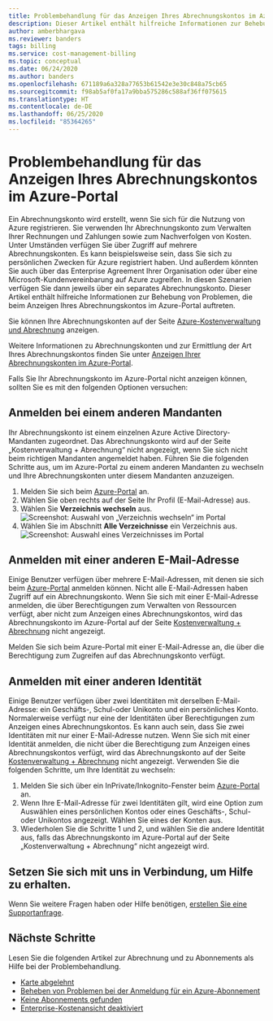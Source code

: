 ```yaml
---
title: Problembehandlung für das Anzeigen Ihres Abrechnungskontos im Azure-Portal
description: Dieser Artikel enthält hilfreiche Informationen zur Behebung von Problemen, die beim Anzeigen Ihres Abrechnungskontos im Azure-Portal auftreten.
author: amberbhargava
ms.reviewer: banders
tags: billing
ms.service: cost-management-billing
ms.topic: conceptual
ms.date: 06/24/2020
ms.author: banders
ms.openlocfilehash: 671189a6a328a77653b61542e3e30c848a75cb65
ms.sourcegitcommit: f98ab5af0fa17a9bba575286c588af36ff075615
ms.translationtype: HT
ms.contentlocale: de-DE
ms.lasthandoff: 06/25/2020
ms.locfileid: "85364265"
---
```

# <a name="troubleshoot-viewing-your-billing-account-in-the-azure-portal"></a>Problembehandlung für das Anzeigen Ihres Abrechnungskontos im Azure-Portal

Ein Abrechnungskonto wird erstellt, wenn Sie sich für die Nutzung von Azure registrieren. Sie verwenden Ihr Abrechnungskonto zum Verwalten Ihrer Rechnungen und Zahlungen sowie zum Nachverfolgen von Kosten. Unter Umständen verfügen Sie über Zugriff auf mehrere Abrechnungskonten. Es kann beispielsweise sein, dass Sie sich zu persönlichen Zwecken für Azure registriert haben. Und außerdem könnten Sie auch über das Enterprise Agreement Ihrer Organisation oder über eine Microsoft-Kundenvereinbarung auf Azure zugreifen. In diesen Szenarien verfügen Sie dann jeweils über ein separates Abrechnungskonto. Dieser Artikel enthält hilfreiche Informationen zur Behebung von Problemen, die beim Anzeigen Ihres Abrechnungskontos im Azure-Portal auftreten.

Sie können Ihre Abrechnungskonten auf der Seite [Azure-Kostenverwaltung und Abrechnung](https://portal.azure.com/#blade/Microsoft_Azure_GTM/ModernBillingMenuBlade) anzeigen.

Weitere Informationen zu Abrechnungskonten und zur Ermittlung der Art Ihres Abrechnungskontos finden Sie unter [Anzeigen Ihrer Abrechnungskonten im Azure-Portal](view-all-accounts.md).

Falls Sie Ihr Abrechnungskonto im Azure-Portal nicht anzeigen können, sollten Sie es mit den folgenden Optionen versuchen:

## <a name="sign-in-to-a-different-tenant"></a>Anmelden bei einem anderen Mandanten

Ihr Abrechnungskonto ist einem einzelnen Azure Active Directory-Mandanten zugeordnet. Das Abrechnungskonto wird auf der Seite „Kostenverwaltung + Abrechnung“ nicht angezeigt, wenn Sie sich nicht beim richtigen Mandanten angemeldet haben. Führen Sie die folgenden Schritte aus, um im Azure-Portal zu einem anderen Mandanten zu wechseln und Ihre Abrechnungskonten unter diesem Mandanten anzuzeigen.

1. Melden Sie sich beim [Azure-Portal](https://portal.azure.com) an.
1. Wählen Sie oben rechts auf der Seite Ihr Profil (E-Mail-Adresse) aus.
1. Wählen Sie **Verzeichnis wechseln** aus.  
    ![Screenshot: Auswahl von „Verzeichnis wechseln“ im Portal](./media/troubleshoot-account-not-found/select-switch-directory.png)
1. Wählen Sie im Abschnitt **Alle Verzeichnisse** ein Verzeichnis aus.  
    ![Screenshot: Auswahl eines Verzeichnisses im Portal](./media/troubleshoot-account-not-found/select-directory.png)

## <a name="sign-in-with-a-different-email-address"></a>Anmelden mit einer anderen E-Mail-Adresse

Einige Benutzer verfügen über mehrere E-Mail-Adressen, mit denen sie sich beim [Azure-Portal](https://portal.azure.com) anmelden können. Nicht alle E-Mail-Adressen haben Zugriff auf ein Abrechnungskonto. Wenn Sie sich mit einer E-Mail-Adresse anmelden, die über Berechtigungen zum Verwalten von Ressourcen verfügt, aber nicht zum Anzeigen eines Abrechnungskontos, wird das Abrechnungskonto im Azure-Portal auf der Seite [Kostenverwaltung + Abrechnung](https://portal.azure.com/#blade/Microsoft_Azure_GTM/ModernBillingMenuBlade) nicht angezeigt.

Melden Sie sich beim Azure-Portal mit einer E-Mail-Adresse an, die über die Berechtigung zum Zugreifen auf das Abrechnungskonto verfügt.

## <a name="sign-in-with-a-different-identity"></a>Anmelden mit einer anderen Identität

Einige Benutzer verfügen über zwei Identitäten mit derselben E-Mail-Adresse: ein Geschäfts-, Schul-oder Unikonto und ein persönliches Konto. Normalerweise verfügt nur eine der Identitäten über Berechtigungen zum Anzeigen eines Abrechnungskontos. Es kann auch sein, dass Sie zwei Identitäten mit nur einer E-Mail-Adresse nutzen. Wenn Sie sich mit einer Identität anmelden, die nicht über die Berechtigung zum Anzeigen eines Abrechnungskontos verfügt, wird das Abrechnungskonto auf der Seite [Kostenverwaltung + Abrechnung](https://portal.azure.com/#blade/Microsoft_Azure_GTM/ModernBillingMenuBlade) nicht angezeigt. Verwenden Sie die folgenden Schritte, um Ihre Identität zu wechseln:

1. Melden Sie sich über ein InPrivate/Inkognito-Fenster beim [Azure-Portal](https://portal.azure.com) an.
1. Wenn Ihre E-Mail-Adresse für zwei Identitäten gilt, wird eine Option zum Auswählen eines persönlichen Kontos oder eines Geschäfts-, Schul- oder Unikontos angezeigt. Wählen Sie eines der Konten aus.
1. Wiederholen Sie die Schritte 1 und 2, und wählen Sie die andere Identität aus, falls das Abrechnungskonto im Azure-Portal auf der Seite „Kostenverwaltung + Abrechnung“ nicht angezeigt wird.

## <a name="contact-us-for-help"></a>Setzen Sie sich mit uns in Verbindung, um Hilfe zu erhalten.

Wenn Sie weitere Fragen haben oder Hilfe benötigen, [erstellen Sie eine Supportanfrage](https://ms.portal.azure.com/#blade/Microsoft_Azure_Support/HelpAndSupportBlade/newsupportrequest).

## <a name="next-steps"></a>Nächste Schritte

Lesen Sie die folgenden Artikel zur Abrechnung und zu Abonnements als Hilfe bei der Problembehandlung.

- [Karte abgelehnt](https://docs.microsoft.com/azure/cost-management-billing/manage/troubleshoot-declined-card)
- [Beheben von Problemen bei der Anmeldung für ein Azure-Abonnement](https://docs.microsoft.com/azure/cost-management-billing/manage/troubleshoot-sign-in-issue)
- [Keine Abonnements gefunden](https://docs.microsoft.com/azure/cost-management-billing/manage/no-subscriptions-found)
- [Enterprise-Kostenansicht deaktiviert](https://docs.microsoft.com/azure/cost-management-billing/manage/enterprise-mgmt-grp-troubleshoot-cost-view)
